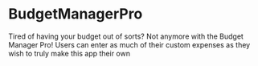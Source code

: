 # BudgetManagerPro
Tired of having your budget out of sorts? Not anymore with the Budget Manager Pro! Users can enter as much of their custom expenses as they wish to truly make this app their own
